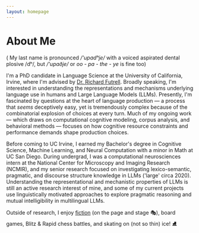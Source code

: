 ```yaml
---
layout: homepage
---
```


# About Me

( My last name is pronounced  */'upadʰje/* with a voiced aspirated dental plosive /dʰ/, but */'upaðje/* or *oo - pa - the - ye* is fine too) 

I'm a PhD candidate in Language Science at the University of California, Irvine, where I'm advised by [Dr. Richard Futrell](https://www.socsci.uci.edu/~rfutrell/). Broadly speaking, I'm interested in understanding the representations and mechanisms underlying language use in humans and Large Language Models (LLMs). Presently, I'm fascinated by questions at the heart of language production — a process that *seems* deceptively easy, yet is tremendously complex because of the combinatorial explosion of choices at every turn. Much of my ongoing work — which draws on computational cognitive modeling, corpus analysis, and behavioral methods — focuses on how cognitive resource constraints and performance demands shape production choices.

Before coming to UC Irvine, I earned my Bachelor's degree in Cognitive Science, Machine Learning, and Neural Computation with a minor in Math at UC San Diego. During undergrad, I was a computational neurosciences intern at the National Center for Microscopy and Imaging Research (NCMIR), and my senior research focused on investigating lexico-semantic, pragmatic, and discourse structure knowledge in LLMs ('large' circa 2020). Understanding the representational and mechanistic properties of LLMs is still an active research interest of mine, and some of my current projects use linguistically motivated approaches to explore pragmatic reasoning and mutual intelligibility in multilingual LLMs. 

Outside of research, I enjoy [fiction](https://www.goodreads.com/user/show/168787276-shiva-upadhye) (on the page and stage 🎭), board games, Blitz & Rapid chess battles, and skating on (not so thin) ice! ⛸️
